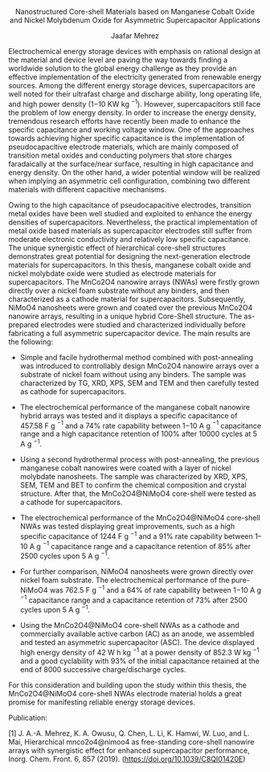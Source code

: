 <p align="center">Nanostructured Core-shell Materials based on Manganese Cobalt Oxide and Nickel Molybdenum Oxide for Asymmetric Supercapacitor Applications</p> 

<p align="center">Jaafar Mehrez</p>

Electrochemical energy storage devices with emphasis on rational design at the material and device level are paving the way towards finding a worldwide solution to the global energy challenge as they provide an effective implementation of the electricity generated from renewable energy sources. Among the different energy storage devices, supercapacitors are well noted for their ultrafast charge and discharge ability, long operating life, and high power density (1−10 KW kg $^{−1}$). However, supercapacitors still face the problem of low energy density. In order to increase the energy density, tremendous research efforts have recently been made to enhance the specific capacitance and working voltage window. One of the approaches towards achieving higher specific capacitance is the implementation of pseudocapacitive electrode materials, which are mainly composed of transition metal oxides and conducting polymers that store charges faradaically at the surface/near surface, resulting in high capacitance and energy density. On the other hand, a wider potential window will be realized when implying an asymmetric cell configuration, combining two different materials with different capacitive mechanisms.

Owing to the high capacitance of pseudocapacitive electrodes, transition metal oxides have been well studied and exploited to enhance the energy densities of supercapacitors. Nevertheless, the practical implementation of metal oxide based materials as supercapacitor electrodes still suffer from moderate electronic conductivity and relatively low specific capacitance. The unique synergistic effect of hierarchical core-shell structures demonstrates great potential for designing the next-generation electrode materials for supercapacitors. In this thesis, manganese cobalt oxide and nickel molybdate oxide were studied as electrode materials for supercapacitors. The MnCo2O4 nanowire arrays (NWAs) were firstly grown directly over a nickel foam substrate without any binders, and then characterized as a cathode material for supercapacitors. Subsequently, NiMoO4 nanosheets were grown and coated over the previous MnCo2O4 nanowire arrays, resulting in a unique hybrid Core-Shell structure. The as-prepared electrodes were studied and characterized individually before fabricating a full asymmetric supercapacitor device. The main results are the following:

- Simple and facile hydrothermal method combined with post-annealing was introduced to controllably design MnCo2O4 nanowire arrays over a substrate of nickel foam without using any binders. The sample was characterized by TG, XRD, XPS, SEM and TEM and then carefully tested as cathode for supercapacitors.
- The electrochemical performance of the manganese cobalt nanowire hybrid arrays was tested and it displays a specific capacitance of 457.58 F g $^{−1}$ and a 74% rate capability between 1−10 A g $^{−1}$ capacitance range and a high capacitance retention of 100% after 10000 cycles at 5 A g $^{−1}$.
- Using a second hydrothermal process with post-annealing, the previous manganese cobalt nanowires were coated with a layer of nickel molybdate nanosheets. The sample was characterized by XRD, XPS, SEM, TEM and BET to confirm the chemical composition and crystal structure. After that, the MnCo2O4@NiMoO4 core-shell were tested as a cathode for supercapacitors.

- The electrochemical performance of the MnCo2O4@NiMoO4 core-shell NWAs was tested displaying great improvements, such as a high specific capacitance of 1244 F g $^{−1}$ and a 91% rate capability between 1–10 A g $^{−1}$ capacitance range and a capacitance retention of 85% after 2500 cycles upon 5 A g $^{−1}$.
- For further comparison, NiMoO4 nanosheets were grown directly over nickel foam substrate. The electrochemical performance of the pure-NiMoO4 was 762.5 F g $^{−1}$ and a 64% of rate capability between 1−10 A g $^{−1}$ capacitance range and a capacitance retention of 73% after 2500 cycles upon 5 A g $^{−1}$.
- Using the MnCo2O4@NiMoO4 core-shell NWAs as a cathode and commercially available active carbon (AC) as an anode, we assembled and tested an asymmetric supercapacitor (ASC). The device displayed high energy density of 42 W h kg $^{−1}$ at a power density of 852.3 W kg $^{−1}$ and a good cyclability with 93% of the initial capacitance retained at the end of 8000 successive charge/discharge cycles.

For this consideration and building upon the study within this thesis, the MnCo2O4@NiMoO4 core-shell NWAs electrode material holds a great promise for manifesting reliable energy storage devices. 

Publication:

[1] J. A.-A. Mehrez, K. A. Owusu, Q. Chen, L. Li, K. Hamwi, W. Luo, and L. Mai, Hierarchical mnco2o4@nimoo4 as free-standing core-shell nanowire arrays with synergistic effect for enhanced supercapacitor performance, Inorg. Chem. Front. 6, 857 (2019). (https://doi.org/10.1039/C8QI01420E)
